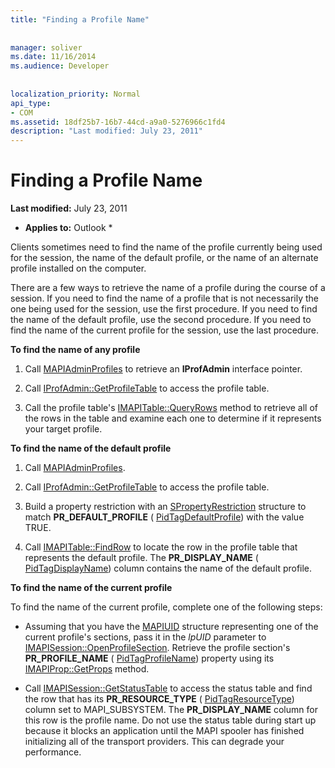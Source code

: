 ```yaml
---
title: "Finding a Profile Name"
 
 
manager: soliver
ms.date: 11/16/2014
ms.audience: Developer
 
 
localization_priority: Normal
api_type:
- COM
ms.assetid: 18df25b7-16b7-44cd-a9a0-5276966c1fd4
description: "Last modified: July 23, 2011"
---
```


# Finding a Profile Name

 **Last modified:** July 23, 2011 
  
 * **Applies to:** Outlook * 
  
Clients sometimes need to find the name of the profile currently being used for the session, the name of the default profile, or the name of an alternate profile installed on the computer.
  
There are a few ways to retrieve the name of a profile during the course of a session. If you need to find the name of a profile that is not necessarily the one being used for the session, use the first procedure. If you need to find the name of the default profile, use the second procedure. If you need to find the name of the current profile for the session, use the last procedure. 
  
 **To find the name of any profile**
  
1. Call [MAPIAdminProfiles](mapiadminprofiles.md) to retrieve an **IProfAdmin** interface pointer. 
    
2. Call [IProfAdmin::GetProfileTable](iprofadmin-getprofiletable.md) to access the profile table. 
    
3. Call the profile table's [IMAPITable::QueryRows](imapitable-queryrows.md) method to retrieve all of the rows in the table and examine each one to determine if it represents your target profile. 
    
 **To find the name of the default profile**
  
1. Call [MAPIAdminProfiles](mapiadminprofiles.md).
    
2. Call [IProfAdmin::GetProfileTable](iprofadmin-getprofiletable.md) to access the profile table. 
    
3. Build a property restriction with an [SPropertyRestriction](spropertyrestriction.md) structure to match **PR_DEFAULT_PROFILE** ( [PidTagDefaultProfile](pidtagdefaultprofile-canonical-property.md)) with the value TRUE.
    
4. Call [IMAPITable::FindRow](imapitable-findrow.md) to locate the row in the profile table that represents the default profile. The **PR_DISPLAY_NAME** ( [PidTagDisplayName](pidtagdisplayname-canonical-property.md)) column contains the name of the default profile.
    
 **To find the name of the current profile**
  
To find the name of the current profile, complete one of the following steps:
  
- Assuming that you have the [MAPIUID](mapiuid.md) structure representing one of the current profile's sections, pass it in the  _lpUID_ parameter to [IMAPISession::OpenProfileSection](imapisession-openprofilesection.md). Retrieve the profile section's **PR_PROFILE_NAME** ( [PidTagProfileName](pidtagprofilename-canonical-property.md)) property using its [IMAPIProp::GetProps](imapiprop-getprops.md) method. 
    
- Call [IMAPISession::GetStatusTable](imapisession-getstatustable.md) to access the status table and find the row that has its **PR_RESOURCE_TYPE** ( [PidTagResourceType](pidtagresourcetype-canonical-property.md)) column set to MAPI_SUBSYSTEM. The **PR_DISPLAY_NAME** column for this row is the profile name. Do not use the status table during start up because it blocks an application until the MAPI spooler has finished initializing all of the transport providers. This can degrade your performance. 
    

